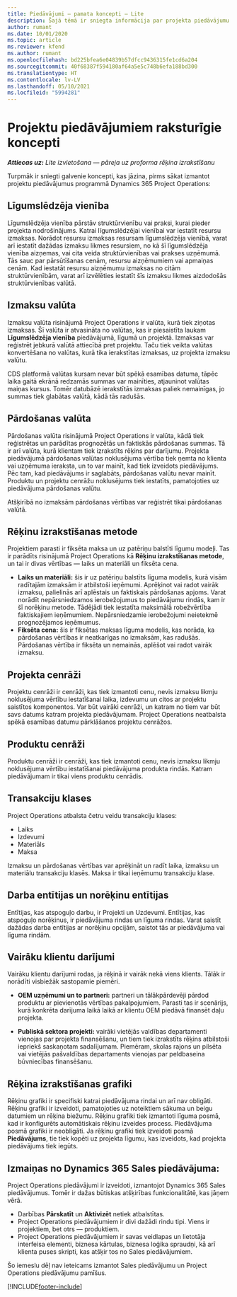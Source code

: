 ```yaml
---
title: Piedāvājumi — pamata koncepti — Lite
description: Šajā tēmā ir sniegta informācija par projekta piedāvājumu izmantošanu Project Operations.
author: rumant
ms.date: 10/01/2020
ms.topic: article
ms.reviewer: kfend
ms.author: rumant
ms.openlocfilehash: bd225bfea6e04839b57dfcc9436315fe1cd6a204
ms.sourcegitcommit: 40f68387f594180af64a5e5c748b6efa188bd300
ms.translationtype: HT
ms.contentlocale: lv-LV
ms.lasthandoff: 05/10/2021
ms.locfileid: "5994281"
---
```

# <a name="concepts-unique-to-project-quotes"></a>Projektu piedāvājumiem raksturīgie koncepti

_**Attiecas uz:** Lite izvietošana — pāreja uz proforma rēķina izrakstīšanu_


Turpmāk ir sniegti galvenie koncepti, kas jāzina, pirms sākat izmantot projektu piedāvājumus programmā Dynamics 365 Project Operations:

## <a name="contracting-unit"></a>Līgumslēdzēja vienība

Līgumslēdzēja vienība pārstāv struktūrvienību vai praksi, kurai pieder projekta nodrošinājums. Katrai līgumslēdzējai vienībai var iestatīt resursu izmaksas. Norādot resursu izmaksas resursam līgumslēdzēja vienībā, varat arī iestatīt dažādas izmaksu likmes resursiem, no kā šī līgumslēdzēja vienība aizņemas, vai cita veida struktūrvienības vai prakses uzņēmumā. Tās sauc par pārsūtīšanas cenām, resursu aizņēmumiem vai apmaiņas cenām. Kad iestatāt resursu aizņēmumu izmaksas no citām struktūrvienībām, varat arī izvēlēties iestatīt šīs izmaksu likmes aizdodošās struktūrvienības valūtā.

## <a name="cost-currency"></a>Izmaksu valūta

Izmaksu valūta risinājumā Project Operations ir valūta, kurā tiek ziņotas izmaksas. Šī valūta ir atvasināta no valūtas, kas ir piesaistīta laukam **Līgumslēdzēja vienība** piedāvājumā, līgumā un projektā. Izmaksas var reģistrēt jebkurā valūtā attiecībā pret projektu. Taču tiek veikta valūtas konvertēšana no valūtas, kurā tika ierakstītas izmaksas, uz projekta izmaksu valūtu.

CDS platformā valūtas kursam nevar būt spēkā esamības datuma, tāpēc laika gaitā ekrānā redzamās summas var mainīties, atjauninot valūtas maiņas kursus. Tomēr datubāzē ierakstītās izmaksas paliek nemainīgas, jo summas tiek glabātas valūtā, kādā tās radušās.

## <a name="sales-currency"></a>Pārdošanas valūta

Pārdošanas valūta risinājumā Project Operations ir valūta, kādā tiek reģistrētas un parādītas prognozētās un faktiskās pārdošanas summas. Tā ir arī valūta, kurā klientam tiek izrakstīts rēķins par darījumu. Projekta piedāvājumā pārdošanas valūtas noklusējuma vērtība tiek ņemta no klienta vai uzņēmuma ieraksta, un to var mainīt, kad tiek izveidots piedāvājums. Pēc tam, kad piedāvājums ir saglabāts, pārdošanas valūtu nevar mainīt. Produktu un projektu cenrāžu noklusējums tiek iestatīts, pamatojoties uz piedāvājuma pārdošanas valūtu.

Atšķirībā no izmaksām pārdošanas vērtības var reģistrēt tikai pārdošanas valūtā.

## <a name="billing-method"></a>Rēķinu izrakstīšanas metode

Projektiem parasti ir fiksēta maksa un uz patēriņu balstīti līgumu modeļi. Tas ir parādīts risinājumā Project Operations kā **Rēķinu izrakstīšanas metode**, un tai ir divas vērtības — laiks un materiāli un fiksēta cena.

- **Laiks un materiāli:** šis ir uz patēriņu balstīts līguma modelis, kurā visām radītajām izmaksām ir atbilstoši ieņēmumi. Aprēķinot vai radot vairāk izmaksu, palielinās arī aplēstais un faktiskais pārdošanas apjoms. Varat norādīt nepārsniedzamos ierobežojumus to piedāvājumu rindās, kam ir šī norēķinu metode. Tādējādi tiek iestatīta maksimālā robežvērtība faktiskajiem ieņēmumiem. Nepārsniedzamie ierobežojumi neietekmē prognozējamos ieņēmumus.
- **Fiksēta cena:** šis ir fiksētas maksas līguma modelis, kas norāda, ka pārdošanas vērtības ir neatkarīgas no izmaksām, kas radušās. Pārdošanas vērtība ir fiksēta un nemainās, aplēšot vai radot vairāk izmaksu.

## <a name="project-price-lists"></a>Projekta cenrāži

Projektu cenrāži ir cenrāži, kas tiek izmantoti cenu, nevis izmaksu likmju noklusējuma vērtību iestatīšanai laika, izdevumu un citos ar projektu saistītos komponentos. Var būt vairāki cenrāži, un katram no tiem var būt savs datums katram projekta piedāvājumam. Project Operations neatbalsta spēkā esamības datumu pārklāšanos projektu cenrāžos.

## <a name="product-price-lists"></a>Produktu cenrāži

Produktu cenrāži ir cenrāži, kas tiek izmantoti cenu, nevis izmaksu likmju noklusējuma vērtību iestatīšanai piedāvājuma produkta rindās. Katram piedāvājumam ir tikai viens produktu cenrādis.

## <a name="transaction-classes"></a>Transakciju klases

Project Operations atbalsta četru veidu transakciju klases:

- Laiks
- Izdevumi
- Materiāls
- Maksa

Izmaksu un pārdošanas vērtības var aprēķināt un radīt laika, izmaksu un materiālu transakciju klasēs. Maksa ir tikai ieņēmumu transakciju klase.

## <a name="work-entities-and-billing-entities"></a>Darba entītijas un norēķinu entītijas

Entītijas, kas atspoguļo darbu, ir Projekti un Uzdevumi. Entītijas, kas atspoguļo norēķinus, ir piedāvājuma rindas un līguma rindas. Varat saistīt dažādas darba entītijas ar norēķinu opcijām, saistot tās ar piedāvājuma vai līguma rindām.

## <a name="multi-customer-deals"></a>Vairāku klientu darījumi

Vairāku klientu darījumi rodas, ja rēķinā ir vairāk nekā viens klients. Tālāk ir norādīti visbiežāk sastopamie piemēri.

- **OEM uzņēmumi un to partneri:** partneri un tālākpārdevēji pārdod produktu ar pievienotās vērtības pakalpojumiem. Parasti tas ir scenārijs, kurā konkrēta darījuma laikā laikā ar klientu OEM piedāvā finansēt daļu projekta. 

- **Publiskā sektora projekti:** vairāki vietējās valdības departamenti vienojas par projekta finansēšanu, un tiem tiek izrakstīts rēķins atbilstoši iepriekš saskaņotam sadalījumam. Piemēram, skolas rajons un pilsēta vai vietējās pašvaldības departaments vienojas par peldbaseina būvniecības finansēšanu.

## <a name="invoice-schedules"></a>Rēķina izrakstīšanas grafiki

Rēķinu grafiki ir specifiski katrai piedāvājuma rindai un arī nav obligāti. Rēķinu grafiki ir izveidoti, pamatojoties uz noteiktiem sākuma un beigu datumiem un rēķina biežumu. Rēķinu grafiki tiek izmantoti līguma posmā, kad ir konfigurēts automātiskais rēķinu izveides process. Piedāvājuma posmā grafiki ir neobligāti. Ja rēķinu grafiki tiek izveidoti posmā **Piedāvājums**, tie tiek kopēti uz projekta līgumu, kas izveidots, kad projekta piedāvājums tiek iegūts.

## <a name="changes-from-dynamics-365-sales-quote"></a>Izmaiņas no Dynamics 365 Sales piedāvājuma:

Project Operations piedāvājumi ir izveidoti, izmantojot Dynamics 365 Sales piedāvājumus. Tomēr ir dažas būtiskas atšķirības funkcionalitātē, kas jāņem vērā.

- Darbības **Pārskatīt** un **Aktivizēt** netiek atbalstītas.
- Project Operations piedāvājumiem ir divi dažādi rindu tipi. Viens ir projektiem, bet otrs — produktiem.
- Project Operations piedāvājumiem ir savas veidlapas un lietotāja interfeisa elementi, biznesa kārtulas, biznesa loģika spraudņi, kā arī klienta puses skripti, kas atšķir tos no Sales piedāvājumiem.

Šo iemeslu dēļ nav ieteicams izmantot Sales piedāvājumu un Project Operations piedāvājumu pamīšus.


[!INCLUDE[footer-include](../../includes/footer-banner.md)]
